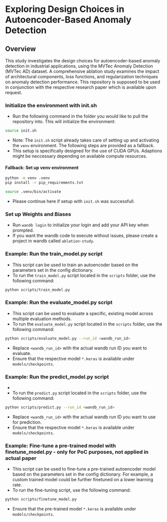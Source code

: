 # Exploring Design Choices in Autoencoder-Based Anomaly Detection

## Overview

This study investigates the design choices for autoencoder-based anomaly detection in industrial applications, using the MVTec Anomaly Detection (MVTec AD) dataset. A comprehensive ablation study examines the impact of architectural components, loss functions, and regularization techniques on anomaly detection performance. This repository is supposed to be used in conjunction with the respective research paper which is available upon request. 

### Initialize the environment with init.sh
* Run the following command in the folder you would like to pull the repository into. This will initialize the environment:
```bash
source init.sh
```
* Note: The `init.sh` script already takes care of setting up and activating the `venv` environment. The following steps are provided as a fallback.
* This setup is specifically designed for the use of CUDA GPUs. Adaptions might be neccessary depending on available compute resources.

#### Fallback: Set up venv environment
```bash
python -m venv .venv
pip install -r pip_requirements.txt
```
```bash
source .venv/bin/activate
```

* Please continue here if setup with `init.sh` was successfull.

### Set up Weights and Biases
* Run `wandb login` to initialize your login and add your API key when prompted.
* If you want the wandb code to execute without issues, please create a project in wandb called `ablation-study`.

### Example: Run the train_model.py script
* This script can be used to train an autoencoder based on the parameters set in the config dictionary.
* To run the `train_model.py` script located in the `scripts` folder, use the following command:
```bash
python scripts/train_model.py
```

### Example: Run the evaluate_model.py script
* This script can be used to evaluate a specific, existing model across multiple evaluation methods. 
* To run the `evaluate_model.py` script located in the `scripts` folder, use the following command:
```bash
python scripts/evaluate_model.py --run_id <wandb_run_id>
```
* Replace `<wandb_run_id>` with the actual wandb run ID you want to evaluate.
* Ensure that the respective model `*.keras` is available under `models/checkpoints`.

### Example: Run the predict_model.py script
* 
* To run the `predict.py` script located in the `scripts` folder, use the following command:
```bash
python scripts/predict.py --run_id <wandb_run_id>
```
* Replace `<wandb_run_id>` with the actual wandb run ID you want to use for prediction.
* Ensure that the respective model `*.keras` is available under `models/checkpoints`.

### Example: Fine-tune a pre-trained model with finetune_model.py - only for PoC purposes, not applied in actual paper
* This script can be used to fine-tune a pre-trained autoencoder model based on the parameters set in the config dictionary. For example, a custom trained model could be further finetuned on a lower learning rate. 
* To run the fine-tuning script, use the following command:
```bash
python scripts/finetune_model.py
```
* Ensure that the pre-trained model `*.keras` is available under `models/checkpoints`.